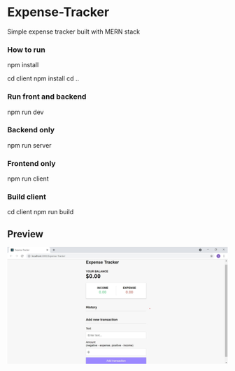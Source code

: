 # Expense-Tracker

Simple expense tracker built with MERN stack

### How to run

 npm install
 
 cd client npm install
 cd ..
 
 ### Run front and backend
 npm run dev
 
 ### Backend only
 npm run server
 
 ### Frontend only
 npm run client
 
 ### Build client
 cd client
 npm run build
 
 ## Preview
 ![](ss.jpg)
 

